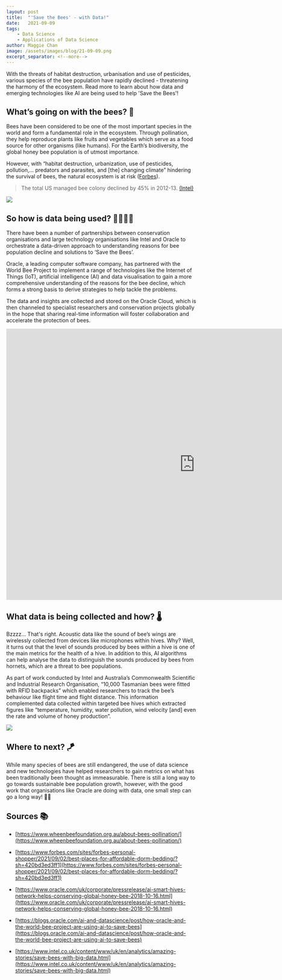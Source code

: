 ```yaml
---
layout: post
title:  "'Save the Bees' - with Data!"
date:   2021-09-09
tags: 
    - Data Science
    - Applications of Data Science
author: Maggie Chan
image: /assets/images/blog/21-09-09.png
excerpt_separator: <!--more-->
---
```


With the threats of habitat destruction, urbanisation and use of pesticides, various species of the bee population have rapidly declined - threatening the harmony of the ecosystem. Read more to learn about how data and emerging technologies like AI are being used to help 'Save the Bees'!

<!--more-->

## What’s going on with the bees? 🐝

Bees have been considered to be one of the most important species in the world and form a fundamental role in the ecosystem. Through pollination, they help reproduce plants like fruits and vegetables which serve as a food source for other organisms (like humans). For the Earth’s biodiversity, the global honey bee population is of utmost importance.

However, with “habitat destruction, urbanization, use of pesticides, pollution,... predators and parasites, and [the] changing climate” hindering the survival of bees, the natural ecosystem is at risk ([Forbes](https://www.forbes.com/sites/bernardmarr/2020/04/22/how-artificial-intelligence-iot-and-big-data-can-save-the-bees/)). 
> The total US managed bee colony declined by 45% in 2012-13. [(Intel)](https://www.intel.co.uk/content/www/uk/en/analytics/amazing-stories/save-bees-with-big-data.html)

![](https://assets.weforum.org/editor/uXyYcPbzPZ9J-6DcTnECyTLZ8E7DgKQWBlmr9Asjajg.png)


## So how is data being used? 👨‍💻👩‍💻

There have been a number of partnerships between conservation organisations and large technology organisations like Intel and Oracle to orchestrate a data-driven approach to understanding reasons for bee population decline and solutions to ‘Save the Bees’.

Oracle, a leading computer software company, has partnered with the World Bee Project to implement a range of technologies like the Internet of Things (IoT), artificial intelligence (AI) and data visualisation to gain a more comprehensive understanding of the reasons for the bee decline, which forms a strong basis to derive strategies to help tackle the problems.

The data and insights are collected and stored on the Oracle Cloud, which is then channeled to specialist researchers and conservation projects globally in the hope that sharing real-time information will foster collaboration and accelerate the protection of bees.

<iframe width="1000" height="720" src="https://www.youtube.com/embed/sgCGHBek1To?list=TLGGFMSUVdPNxawwNDA5MjAyMQ" title="YouTube video player" frameborder="0" allow="accelerometer; autoplay; clipboard-write; encrypted-media; gyroscope; picture-in-picture" allowfullscreen></iframe>


## What data is being collected and how? 🌡

Bzzzz… That's right. Acoustic data like the sound of bee’s wings are wirelessly collected from devices like microphones within hives. Why? Well, it turns out that the level of sounds produced by bees within a hive is one of the main metrics for the health of a hive. In addition to this, AI algorithms can help analyse the data to distinguish the sounds produced by bees from hornets, which are a threat to bee populations.

As part of work conducted by Intel and Australia’s Commonwealth Scientific and Industrial Research Organisation, “10,000 Tasmanian bees were fitted with RFID backpacks” which enabled researchers to track the bee’s behaviour like flight time and flight distance. This information complemented data collected within targeted bee hives which extracted figures like “temperature, humidity, water pollution, wind velocity [and] even the rate and volume of honey production”.

![](https://www.intel.co.uk/content/dam/www/public/emea/uk/en/images/photography-business/16x9/nature-chipbee-16x9.jpg.rendition.intel.web.1920.1080.jpg)


## Where to next? 🪁

While many species of bees are still endangered, the use of data science and new technologies have helped researchers to gain metrics on what has been traditionally been thought as immeasurable. There is still a long way to go towards sustainable bee population growth, however, with the good work that organisations like Oracle are doing with data, one small step can go a long way! 🌼🐝


## Sources 📚
-   [https://www.wheenbeefoundation.org.au/about-bees-pollination/](https://www.wheenbeefoundation.org.au/about-bees-pollination/)
    
-   [https://www.forbes.com/sites/forbes-personal-shopper/2021/09/02/best-places-for-affordable-dorm-bedding/?sh=420bd3ed3ff1](https://www.forbes.com/sites/forbes-personal-shopper/2021/09/02/best-places-for-affordable-dorm-bedding/?sh=420bd3ed3ff1)
    
-   [https://www.oracle.com/uk/corporate/pressrelease/ai-smart-hives-network-helps-conserving-global-honey-bee-2018-10-16.html](https://www.oracle.com/uk/corporate/pressrelease/ai-smart-hives-network-helps-conserving-global-honey-bee-2018-10-16.html)
    
-   [https://blogs.oracle.com/ai-and-datascience/post/how-oracle-and-the-world-bee-project-are-using-ai-to-save-bees](https://blogs.oracle.com/ai-and-datascience/post/how-oracle-and-the-world-bee-project-are-using-ai-to-save-bees)
    
-   [https://www.intel.co.uk/content/www/uk/en/analytics/amazing-stories/save-bees-with-big-data.html](https://www.intel.co.uk/content/www/uk/en/analytics/amazing-stories/save-bees-with-big-data.html)